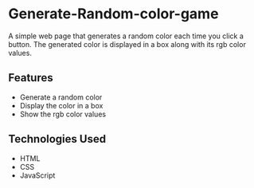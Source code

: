 # Generate-Random-color-game

A simple web page that generates a random color each time you click a button. The generated color is displayed in a box along with its rgb color values.

## Features

- Generate a random color
- Display the color in a box
- Show the rgb color values

## Technologies Used

- HTML
- CSS
- JavaScript

